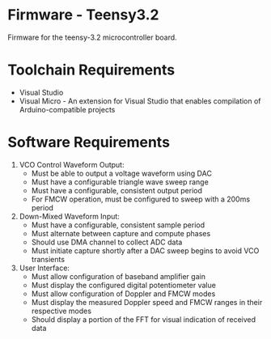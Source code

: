 # Firmware - Teensy3.2
Firmware for the teensy-3.2 microcontroller board.

# Toolchain Requirements
* Visual Studio
* Visual Micro - An extension for Visual Studio that enables compilation of Arduino-compatible projects

# Software Requirements
1. VCO Control Waveform Output:
   * Must be able to output a voltage waveform using DAC
   * Must have a configurable triangle wave sweep range
   * Must have a configurable, consistent output period
   * For FMCW operation, must be configured to sweep with a 200ms period
2. Down-Mixed Waveform Input:
   * Must have a configurable, consistent sample period
   * Must alternate between capture and compute phases
   * Should use DMA channel to collect ADC data
   * Must initiate capture shortly after a DAC sweep begins to avoid VCO transients
3. User Interface:
   * Must allow configuration of baseband amplifier gain
   * Must display the configured digital potentiometer value
   * Must allow configuration of Doppler and FMCW modes
   * Must display the measured Doppler speed and FMCW ranges in their respective modes
   * Should display a portion of the FFT for visual indication of received data
